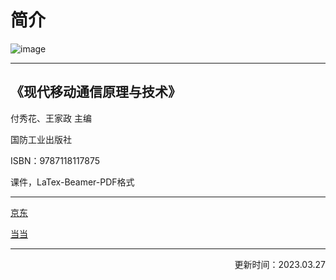 # 简介
![image](https://user-images.githubusercontent.com/129029333/227843377-1312c35b-859d-4749-89c9-63ddc174e376.png)

---

## 《现代移动通信原理与技术》

付秀花、王家政 主编

国防工业出版社

ISBN：9787118117875

课件，LaTex-Beamer-PDF格式

---

[京东](https://item.jd.com/12848292.html)

[当当](http://product.dangdang.com/28537440.html)

---
<p align="right">更新时间：2023.03.27 </p>
